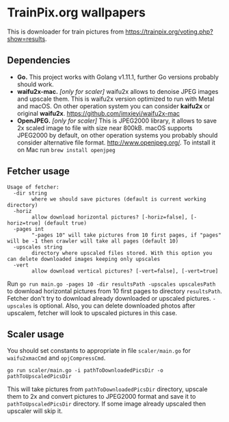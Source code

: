 TrainPix.org wallpapers
=======================

This is downloader for train pictures from https://trainpix.org/voting.php?show=results.

## Dependencies
* __Go.__ This project works with Golang v1.11.1, further Go versions probably should work.
* __waifu2x-mac.__ *[only for scaler]* waifu2x allows to denoise JPEG images and upscale them. This is waifu2x version optimized to run with Metal and macOS. On other operation system you can consider __kaifu2x__ or original __waifu2x__. https://github.com/imxieyi/waifu2x-mac
* __OpenJPEG.__ *[only for scaler]* This is JPEG2000 library, it allows to save 2x scaled image to file with size near 800kB. macOS supports JPEG2000 by default, on other operation systems you probably should consider alternative file format. http://www.openjpeg.org/.
To intstall it on Mac run `brew install openjpeg` 

## Fetcher usage
```
Usage of fetcher:
  -dir string
    	where we should save pictures (default is current working directory)
  -horiz
    	allow download horizontal pictures? [-horiz=false], [-horiz=true] (default true)
  -pages int
    	"-pages 10" will take pictures from 10 first pages, if "pages" will be -1 then crawler will take all pages (default 10)
  -upscales string
    	directory where upscaled files stored. With this option you can delete downloaded images keeping only upscales
  -vert
    	allow download vertical pictures? [-vert=false], [-vert=true]
```


Run `go run main.go -pages 10 -dir resultsPath -upscales upscalesPath` to download horizontal pictures from 10 first pages to directory `resultsPath`. Fetcher don't try to download already downloaded or upscaled pictures. `-upscales` is optional. Also, you can delete downloaded photos after upscalem, fetcher will look to upscaled pictures in this case.

## Scaler usage
You should set constants to appropriate in file `scaler/main.go` for `waifu2xmacCmd` and
`opjCompressCmd`.

`go run scaler/main.go -i pathToDownloadedPicsDir -o pathToUpscaledPicsDir`

This will take pictures from `pathToDownloadedPicsDir` directory, upscale them to 2x and convert pictures to JPEG2000 format and save it to `pathToUpscaledPicsDir` directory. If some image already upscaled then upscaler will skip it.
